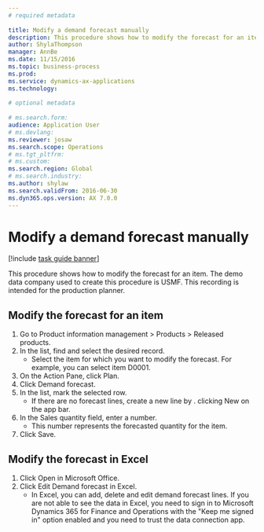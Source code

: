 ```yaml
--- 
# required metadata 
 
title: Modify a demand forecast manually
description: This procedure shows how to modify the forecast for an item. 
author: ShylaThompson
manager: AnnBe 
ms.date: 11/15/2016
ms.topic: business-process 
ms.prod:  
ms.service: dynamics-ax-applications 
ms.technology:  
 
# optional metadata 
 
# ms.search.form:   
audience: Application User 
# ms.devlang:  
ms.reviewer: josaw
ms.search.scope: Operations 
# ms.tgt_pltfrm:  
# ms.custom:  
ms.search.region: Global
# ms.search.industry: 
ms.author: shylaw
ms.search.validFrom: 2016-06-30 
ms.dyn365.ops.version: AX 7.0.0 
---
```

# Modify a demand forecast manually

[!include [task guide banner](../../includes/task-guide-banner.md)]

This procedure shows how to modify the forecast for an item. The demo data company used to create this procedure is USMF. This recording is intended for the production planner. 


## Modify the forecast for an item
1. Go to Product information management > Products > Released products.
2. In the list, find and select the desired record.
    * Select the item for which you want to modify the forecast. For example, you can select item D0001.  
3. On the Action Pane, click Plan.
4. Click Demand forecast.
5. In the list, mark the selected row.
    * If there are no forecast lines, create a new line by  . clicking New on the app bar.  
6. In the Sales quantity field, enter a number.
    * This number represents the forecasted quantity for the item.  
7. Click Save.

## Modify the forecast in Excel
1. Click Open in Microsoft Office.
2. Click Edit Demand forecast in Excel.
    * In Excel, you can add, delete and edit demand forecast lines. If you are not able to see the data in Excel, you need to sign in to Microsoft Dynamics 365 for Finance and Operations with the "Keep me signed in" option enabled and you need to trust the data connection app.  

